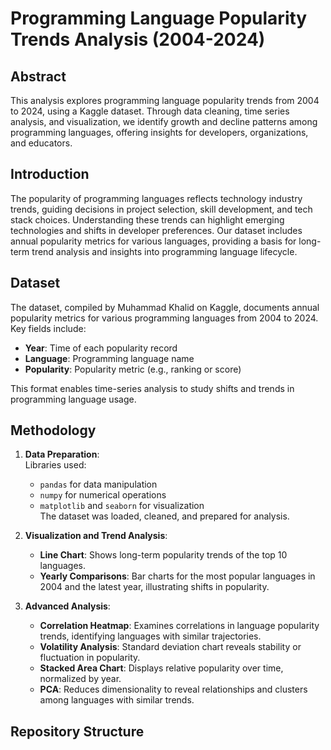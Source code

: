 # Programming Language Popularity Trends Analysis (2004-2024)

## Abstract
This analysis explores programming language popularity trends from 2004 to 2024, using a Kaggle dataset. Through data cleaning, time series analysis, and visualization, we identify growth and decline patterns among programming languages, offering insights for developers, organizations, and educators.

## Introduction
The popularity of programming languages reflects technology industry trends, guiding decisions in project selection, skill development, and tech stack choices. Understanding these trends can highlight emerging technologies and shifts in developer preferences. Our dataset includes annual popularity metrics for various languages, providing a basis for long-term trend analysis and insights into programming language lifecycle.

## Dataset
The dataset, compiled by Muhammad Khalid on Kaggle, documents annual popularity metrics for various programming languages from 2004 to 2024. Key fields include:
- **Year**: Time of each popularity record
- **Language**: Programming language name
- **Popularity**: Popularity metric (e.g., ranking or score)

This format enables time-series analysis to study shifts and trends in programming language usage.

## Methodology

1. **Data Preparation**:  
   Libraries used:
   - `pandas` for data manipulation
   - `numpy` for numerical operations
   - `matplotlib` and `seaborn` for visualization  
   The dataset was loaded, cleaned, and prepared for analysis.

2. **Visualization and Trend Analysis**:
   - **Line Chart**: Shows long-term popularity trends of the top 10 languages.
   - **Yearly Comparisons**: Bar charts for the most popular languages in 2004 and the latest year, illustrating shifts in popularity.

3. **Advanced Analysis**:
   - **Correlation Heatmap**: Examines correlations in language popularity trends, identifying languages with similar trajectories.
   - **Volatility Analysis**: Standard deviation chart reveals stability or fluctuation in popularity.
   - **Stacked Area Chart**: Displays relative popularity over time, normalized by year.
   - **PCA**: Reduces dimensionality to reveal relationships and clusters among languages with similar trends.

## Repository Structure


